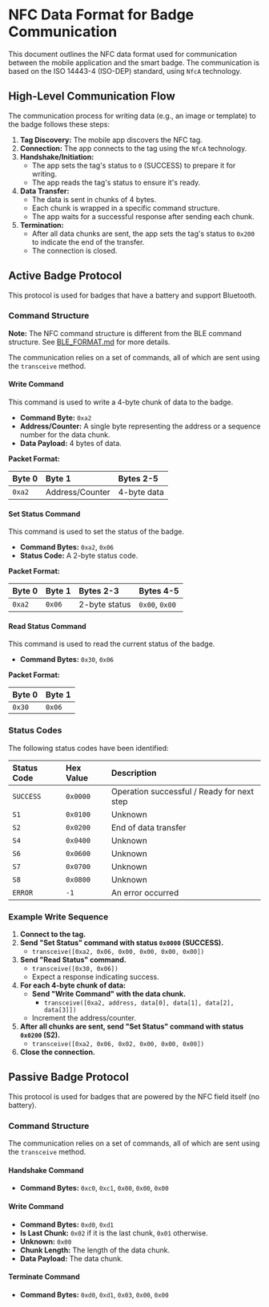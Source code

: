 # NFC Data Format for Badge Communication

This document outlines the NFC data format used for communication between the mobile application and the smart badge. The communication is based on the ISO 14443-4 (ISO-DEP) standard, using `NfcA` technology.

## High-Level Communication Flow

The communication process for writing data (e.g., an image or template) to the badge follows these steps:

1.  **Tag Discovery:** The mobile app discovers the NFC tag.
2.  **Connection:** The app connects to the tag using the `NfcA` technology.
3.  **Handshake/Initiation:**
    *   The app sets the tag's status to `0` (SUCCESS) to prepare it for writing.
    *   The app reads the tag's status to ensure it's ready.
4.  **Data Transfer:**
    *   The data is sent in chunks of 4 bytes.
    *   Each chunk is wrapped in a specific command structure.
    *   The app waits for a successful response after sending each chunk.
5.  **Termination:**
    *   After all data chunks are sent, the app sets the tag's status to `0x200` to indicate the end of the transfer.
    *   The connection is closed.

## Active Badge Protocol

This protocol is used for badges that have a battery and support Bluetooth.

### Command Structure

**Note:** The NFC command structure is different from the BLE command structure. See [BLE_FORMAT.md](BLE_FORMAT.md) for more details.

The communication relies on a set of commands, all of which are sent using the `transceive` method.

#### Write Command

This command is used to write a 4-byte chunk of data to the badge.

*   **Command Byte:** `0xa2`
*   **Address/Counter:** A single byte representing the address or a sequence number for the data chunk.
*   **Data Payload:** 4 bytes of data.

**Packet Format:**

| Byte 0 | Byte 1          | Bytes 2-5     |
| :----- | :-------------- | :------------ |
| `0xa2` | Address/Counter | 4-byte data   |

#### Set Status Command

This command is used to set the status of the badge.

*   **Command Bytes:** `0xa2`, `0x06`
*   **Status Code:** A 2-byte status code.

**Packet Format:**

| Byte 0 | Byte 1 | Bytes 2-3      | Bytes 4-5      |
| :----- | :----- | :------------- | :------------- |
| `0xa2` | `0x06` | 2-byte status  | `0x00`, `0x00` |

#### Read Status Command

This command is used to read the current status of the badge.

*   **Command Bytes:** `0x30`, `0x06`

**Packet Format:**

| Byte 0 | Byte 1 |
| :----- | :----- |
| `0x30` | `0x06` |

### Status Codes

The following status codes have been identified:

| Status Code | Hex Value | Description                               |
| :---------- | :-------- | :---------------------------------------- |
| `SUCCESS`   | `0x0000`  | Operation successful / Ready for next step |
| `S1`        | `0x0100`  | Unknown                                   |
| `S2`        | `0x0200`  | End of data transfer                      |
| `S4`        | `0x0400`  | Unknown                                   |
| `S6`        | `0x0600`  | Unknown                                   |
| `S7`        | `0x0700`  | Unknown                                   |
| `S8`        | `0x0800`  | Unknown                                   |
| `ERROR`     | `-1`      | An error occurred                         |

### Example Write Sequence

1.  **Connect to the tag.**
2.  **Send "Set Status" command with status `0x0000` (SUCCESS).**
    *   `transceive([0xa2, 0x06, 0x00, 0x00, 0x00, 0x00])`
3.  **Send "Read Status" command.**
    *   `transceive([0x30, 0x06])`
    *   Expect a response indicating success.
4.  **For each 4-byte chunk of data:**
    *   **Send "Write Command" with the data chunk.**
        *   `transceive([0xa2, address, data[0], data[1], data[2], data[3]])`
    *   Increment the address/counter.
5.  **After all chunks are sent, send "Set Status" command with status `0x0200` (S2).**
    *   `transceive([0xa2, 0x06, 0x02, 0x00, 0x00, 0x00])`
6.  **Close the connection.**

## Passive Badge Protocol

This protocol is used for badges that are powered by the NFC field itself (no battery).

### Command Structure

The communication relies on a set of commands, all of which are sent using the `transceive` method.

#### Handshake Command

*   **Command Bytes:** `0xc0`, `0xc1`, `0x00`, `0x00`, `0x00`

#### Write Command

*   **Command Bytes:** `0xd0`, `0xd1`
*   **Is Last Chunk:** `0x02` if it is the last chunk, `0x01` otherwise.
*   **Unknown:** `0x00`
*   **Chunk Length:** The length of the data chunk.
*   **Data Payload:** The data chunk.

#### Terminate Command

*   **Command Bytes:** `0xd0`, `0xd1`, `0x03`, `0x00`, `0x00`